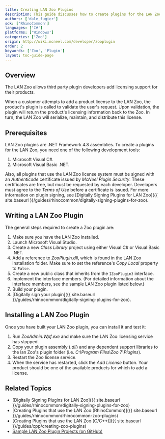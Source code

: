 ```yaml
---
title: Creating LAN Zoo Plugins
description: This guide discusses how to create plugins for the LAN Zoo.
authors: ['dale_fugier']
sdk: ['RhinoCommon']
languages: ['C#']
platforms: ['Windows']
categories: ['Zoo']
origin: http://wiki.mcneel.com/developer/zooplugin
order: 2
keywords: ['Zoo', 'Plugin']
layout: toc-guide-page
---
```



## Overview

The LAN Zoo allows third party plugin developers add licensing support for their products.

When a customer attempts to add a product license to the LAN Zoo, the product's plugin is called to validate the user's request. Upon validation, the plugin will return the product's licensing information back to the Zoo. In turn, the LAN Zoo will serialize, maintain, and distribute this license.

## Prerequisites

LAN Zoo plugins are .NET Framework 4.8 assemblies. To create a plugins for the LAN Zoo, you need one of the following development tools:

1. Microsoft Visual C#.
2. Microsoft Visual Basic .NET.

Also, all plugins that use the LAN Zoo license system must be signed with an *Authenticode* certificate issued by *McNeel Plugin Security*.  These certificates are free, but must be requested by each developer. Developers must agree to the *Terms of Use* before a certificate is issued. For more information on plugin signing, see [Digitally Signing Plugins for LAN Zoo]({{ site.baseurl }}/guides/rhinocommon/digitally-signing-plugins-for-zoo).

## Writing a LAN Zoo Plugin

The general steps required to create a Zoo plugin are:

1. Make sure you have the LAN Zoo installed.
2. Launch Microsoft Visual Studio.
3. Create a new *Class Library* project using either Visual C# or Visual Basic .NET.
4. Add a reference to *ZooPlugin.dll*, which is found in the LAN Zoo installation folder. Make sure to set the reference's *Copy Local* property to `False`.
5. Create a new public class that inherits from the `IZooPlugin3` interface.
6. Implement the interface members.  (For detailed information about the interface members, see the sample LAN Zoo plugin listed below.)
7. Build your plugin.
8. [Digitally sign your plugin]({{ site.baseurl }}/guides/rhinocommon/digitally-signing-plugins-for-zoo).

## Installing a LAN Zoo Plugin

Once you have built your LAN Zoo plugin, you can install it and test it:

1. Run *ZooAdmin.Wpf.exe* and make sure the LAN Zoo licensing service has stopped.
2. Copy your plugin assembly (*.dll*) and any dependent support libraries to the lan Zoo's plugin folder (i.e. *C:\Program Files\Zoo 7\Plugins*).
3. Restart the Zoo license service.
4. When the service has restarted, click the *Add License* button. Your product should be one of the available products for which to add a license.

## Related Topics

- [Digitally Signing Plugins for LAN Zoo]({{ site.baseurl }}/guides/rhinocommon/digitally-signing-plugins-for-zoo)
- [Creating Plugins that use the LAN Zoo (RhinoCommon)]({{ site.baseurl }}/guides/rhinocommon/rhinocommon-zoo-plugins)
- [Creating Plugins that use the LAN Zoo (C/C++)]({{ site.baseurl }}/guides/cpp/creating-zoo-plugins)
- [Sample LAN Zoo Plugin Projects (on GitHub)](https://github.com/mcneel/rhino-developer-samples/tree/6/zoo)

